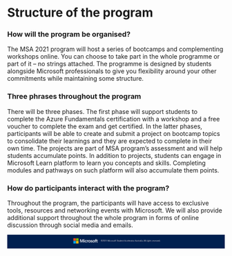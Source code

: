 # Structure of the program

### How will the program be organised?

The MSA 2021 program will host a series of bootcamps and complementing workshops online. You can choose to take part in the whole programme or part of it – no strings attached. The programme is designed by students alongside Microsoft professionals to give you flexibility around your other commitments while maintaining some structure.

### Three phrases throughout the program

​There will be three phases. The first phase will support students to complete the Azure Fundamentals certification with a workshop and a free voucher to complete the exam and get certified. In the latter phases, participants will be able to create and submit a project on bootcamp topics to consolidate their learnings and they are expected to complete in their own time. The projects are part of MSA program’s assessment and will help students accumulate points. In addition to projects, students can engage in Microsoft Learn platform to learn you concepts and skills. Completing modules and pathways on such platform will also accumulate them points. 

### How do participants interact with the program?

Throughout the program, the participants will have access to exclusive tools, resources and networking events with Microsoft. We will also provide additional support throughout the whole program in forms of online discussion through social media and emails.

![Footer_Banner](https://github.com/AUMSA/2021-MSA-content/blob/main/images/MicrosoftBannerFooter.png)
